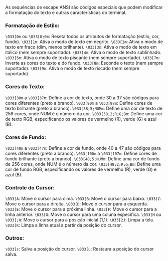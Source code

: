 As sequências de escape ANSI são códigos especiais que podem modificar a formatação do texto e outras características do terminal.

### Formatação de Estilo:

`\033[0m` ou `\033[0;0m`: Reseta todos os atributos de formatação (estilo, cor, fundo).
`\033[1m`: Ativa o modo de texto em negrito.
`\033[2m`: Ativa o modo de texto em fraco (dim, menos brilhante).
`\033[3m`: Ativa o modo de texto em itálico (nem sempre suportado).
`\033[4m`: Ativa o modo de texto sublinhado.
`\033[5m`: Ativa o modo de texto piscante (nem sempre suportado).
`\033[7m`: Inverte as cores do texto e do fundo.
`\033[8m`: Esconde o texto (nem sempre suportado).
`\033[9m`: Ativa o modo de texto riscado (nem sempre suportado).

### Cores do Texto:

`\033[30m` a `\033[37m`: Define a cor do texto, onde 30 a 37 são códigos para cores diferentes (preto a branco).
`\033[90m` a `\033[97m`: Define cores de texto brilhante (preto a branco).
`\033[38;5;NUMm`: Define uma cor de texto de 256 cores, onde NUM é o número da cor.
`\033[38;2;R;G;Bm`: Define uma cor de texto RGB, especificando os valores de vermelho (R), verde (G) e azul (B).

### Cores de Fundo:

`\033[40m` a `\033[47m`: Define a cor de fundo, onde 40 a 47 são códigos para cores diferentes (preto a branco).
`\033[100m` a `\033[107m`: Define cores de fundo brilhante (preto a branco).
`\033[48;5;NUMm`: Define uma cor de fundo de 256 cores, onde NUM é o número da cor.
`\033[48;2;R;G;Bm`: Define uma cor de fundo RGB, especificando os valores de vermelho (R), verde (G) e azul (B).

### Controle do Cursor:

`\033[A`: Move o cursor para cima.
`\033[B`: Move o cursor para baixo.
`\033[C`: Move o cursor para a direita.
`\033[D`: Move o cursor para a esquerda.
`\033[E`: Move o cursor para a próxima linha.
`\033[F`: Move o cursor para a linha anterior.
`\033[G`: Move o cursor para uma coluna específica.
`\033[H` ou `\033[;H`: Move o cursor para a posição inicial (1,1).
`\033[2J`: Limpa a tela.
`\033[K`: Limpa a linha atual a partir da posição do cursor.

### Outros:

`\033[s`: Salva a posição do cursor.
`\033[u`: Restaura a posição do cursor salva.